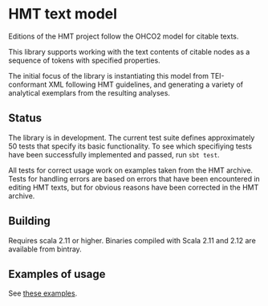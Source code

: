 # HMT text model

Editions of the HMT project follow the OHCO2 model for citable texts.

This library supports working with the text contents of citable nodes as a sequence of tokens with specified properties.

The initial focus of the library is instantiating this model from TEI-conformant XML following HMT guidelines, and generating a variety of analytical exemplars from the resulting analyses.

## Status

 The library is in development. The current test suite defines approximately 50 tests that specify its basic functionality.  To see which specifiying tests have been successfully implemented and passed, run `sbt test`.

 All tests for correct usage work on examples taken from the HMT archive.  Tests for handling errors are based on errors that have been encountered in editing HMT texts, but for obvious reasons have been corrected in the HMT archive.

## Building

 Requires scala 2.11 or higher.  Binaries compiled with Scala 2.11 and 2.12 are available from bintray.

## Examples of usage

See [these examples](examples.md).
